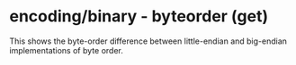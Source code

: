 # encoding/binary - byteorder (get)

This shows the byte-order difference between little-endian and big-endian implementations of byte order.
